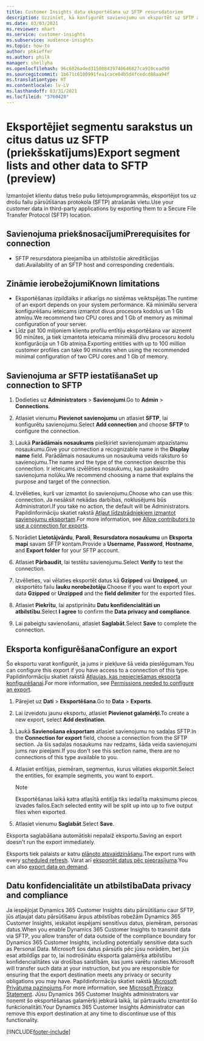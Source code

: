 ```yaml
---
title: Customer Insights datu eksportēšana uz SFTP resursdatoriem
description: Uzziniet, kā konfigurēt savienojumu un eksportēt uz SFTP atrašanās vietu.
ms.date: 03/03/2021
ms.reviewer: mhart
ms.service: customer-insights
ms.subservice: audience-insights
ms.topic: how-to
author: phkieffer
ms.author: philk
manager: shellyha
ms.openlocfilehash: 96c6026aded315008439740646827ca910cead90
ms.sourcegitcommit: 1b671c6100991fea1cace04b5d4fcedcd88aa94f
ms.translationtype: HT
ms.contentlocale: lv-LV
ms.lasthandoff: 03/31/2021
ms.locfileid: "5760428"
---
```

# <a name="export-segment-lists-and-other-data-to-sftp-preview"></a><span data-ttu-id="cdec5-103">Eksportējiet segmentu sarakstus un citus datus uz SFTP (priekšskatījums)</span><span class="sxs-lookup"><span data-stu-id="cdec5-103">Export segment lists and other data to SFTP (preview)</span></span>

<span data-ttu-id="cdec5-104">Izmantojiet klientu datus trešo pušu lietojumprogrammās, eksportējot tos uz drošu failu pārsūtīšanas protokola (SFTP) atrašanās vietu.</span><span class="sxs-lookup"><span data-stu-id="cdec5-104">Use your customer data in third-party applications by exporting them to a Secure File Transfer Protocol (SFTP) location.</span></span>

## <a name="prerequisites-for-connection"></a><span data-ttu-id="cdec5-105">Savienojuma priekšnosacījumi</span><span class="sxs-lookup"><span data-stu-id="cdec5-105">Prerequisites for connection</span></span>

- <span data-ttu-id="cdec5-106">SFTP resursdatora pieejamība un atbilstošie akreditācijas dati.</span><span class="sxs-lookup"><span data-stu-id="cdec5-106">Availability of an SFTP host and corresponding credentials.</span></span>

## <a name="known-limitations"></a><span data-ttu-id="cdec5-107">Zināmie ierobežojumi</span><span class="sxs-lookup"><span data-stu-id="cdec5-107">Known limitations</span></span>

- <span data-ttu-id="cdec5-108">Eksportēšanas izpildlaiks ir atkarīgs no sistēmas veiktspējas.</span><span class="sxs-lookup"><span data-stu-id="cdec5-108">The runtime of an export depends on your system performance.</span></span> <span data-ttu-id="cdec5-109">Kā minimālu servera konfigurēšanu ieteicams izmantot divus procesora kodolus un 1 Gb atmiņu.</span><span class="sxs-lookup"><span data-stu-id="cdec5-109">We recommend two CPU cores and 1 Gb of memory as minimal configuration of your server.</span></span> 
- <span data-ttu-id="cdec5-110">Līdz pat 100 miljoniem klientu profilu entītiju eksportēšana var aizņemt 90 minūtes, ja tiek izmantota ieteicama minimālā divu procesoru kodolu konfigurācija un 1 Gb atmiņa.</span><span class="sxs-lookup"><span data-stu-id="cdec5-110">Exporting entities with up to 100 million customer profiles can take 90 minutes when using the recommended minimal configuration of two CPU cores and 1 Gb of memory.</span></span> 

## <a name="set-up-connection-to-sftp"></a><span data-ttu-id="cdec5-111">Savienojuma ar SFTP iestatīšana</span><span class="sxs-lookup"><span data-stu-id="cdec5-111">Set up connection to SFTP</span></span>

1. <span data-ttu-id="cdec5-112">Dodieties uz **Administrators** > **Savienojumi**.</span><span class="sxs-lookup"><span data-stu-id="cdec5-112">Go to **Admin** > **Connections**.</span></span>

1. <span data-ttu-id="cdec5-113">Atlasiet vienumu **Pievienot savienojumu** un atlasiet **SFTP**, lai konfigurētu savienojumu.</span><span class="sxs-lookup"><span data-stu-id="cdec5-113">Select **Add connection** and choose **SFTP** to configure the connection.</span></span>

1. <span data-ttu-id="cdec5-114">Laukā **Parādāmais nosaukums** piešķiriet savienojumam atpazīstamu nosaukumu.</span><span class="sxs-lookup"><span data-stu-id="cdec5-114">Give your connection a recognizable name in the **Display name** field.</span></span> <span data-ttu-id="cdec5-115">Parādāmais nosaukums un nosaukuma veids raksturo šo savienojumu.</span><span class="sxs-lookup"><span data-stu-id="cdec5-115">The name and the type of the connection describe this connection.</span></span> <span data-ttu-id="cdec5-116">Ir ieteicams izvēlēties nosaukumu, kas paskaidro savienojuma nolūku.</span><span class="sxs-lookup"><span data-stu-id="cdec5-116">We recommend choosing a name that explains the purpose and target of the connection.</span></span>

1. <span data-ttu-id="cdec5-117">Izvēlieties, kurš var izmantot šo savienojumu.</span><span class="sxs-lookup"><span data-stu-id="cdec5-117">Choose who can use this connection.</span></span> <span data-ttu-id="cdec5-118">Ja nesāksit nekādas darbības, noklusējums būs Administratori.</span><span class="sxs-lookup"><span data-stu-id="cdec5-118">If you take no action, the default will be Administrators.</span></span> <span data-ttu-id="cdec5-119">Papildinformāciju skatiet rakstā [Atļaut līdzstrādniekiem izmantot savienojumu eksportam](connections.md#allow-contributors-to-use-a-connection-for-exports).</span><span class="sxs-lookup"><span data-stu-id="cdec5-119">For more information, see [Allow contributors to use a connection for exports](connections.md#allow-contributors-to-use-a-connection-for-exports).</span></span>

1. <span data-ttu-id="cdec5-120">Norādiet **Lietotājvārdu**, **Paroli**, **Resursdatora nosaukumu** un **Eksporta mapi** savam SFTP kontam.</span><span class="sxs-lookup"><span data-stu-id="cdec5-120">Provide a **Username**, **Password**, **Hostname**, and **Export folder** for your SFTP account.</span></span>

1. <span data-ttu-id="cdec5-121">Atlasiet **Pārbaudīt**, lai testētu savienojumu.</span><span class="sxs-lookup"><span data-stu-id="cdec5-121">Select **Verify** to test the connection.</span></span>

1. <span data-ttu-id="cdec5-122">Izvēlieties, vai vēlaties eksportēt datus kā **Gzipped** vai **Unzipped**, un eksportēto failu **lauku norobežotāju**.</span><span class="sxs-lookup"><span data-stu-id="cdec5-122">Choose if you want to export your data **Gzipped** or **Unzipped** and the **field delimiter** for the exported files.</span></span>

1. <span data-ttu-id="cdec5-123">Atlasiet **Piekrītu**, lai apstiprinātu **Datu konfidencialitāti un atbilstību**.</span><span class="sxs-lookup"><span data-stu-id="cdec5-123">Select **I agree** to confirm the **Data privacy and compliance**.</span></span>

1. <span data-ttu-id="cdec5-124">Lai pabeigtu savienošanu, atlasiet **Saglabāt**.</span><span class="sxs-lookup"><span data-stu-id="cdec5-124">Select **Save** to complete the connection.</span></span>

## <a name="configure-an-export"></a><span data-ttu-id="cdec5-125">Eksporta konfigurēšana</span><span class="sxs-lookup"><span data-stu-id="cdec5-125">Configure an export</span></span>

<span data-ttu-id="cdec5-126">Šo eksportu varat konfigurēt, ja jums ir piekļuve šā veida pieslēgumam.</span><span class="sxs-lookup"><span data-stu-id="cdec5-126">You can configure this export if you have access to a connection of this type.</span></span> <span data-ttu-id="cdec5-127">Papildinformāciju skatiet rakstā [Atļaujas, kas nepieciešamas eksporta konfigurēšanai](export-destinations.md#set-up-a-new-export).</span><span class="sxs-lookup"><span data-stu-id="cdec5-127">For more information, see [Permissions needed to configure an export](export-destinations.md#set-up-a-new-export).</span></span>

1. <span data-ttu-id="cdec5-128">Pārejiet uz **Dati** > **Eksportēšana**.</span><span class="sxs-lookup"><span data-stu-id="cdec5-128">Go to **Data** > **Exports**.</span></span>

1. <span data-ttu-id="cdec5-129">Lai izveidotu jaunu eksportu, atlasiet **Pievienot galamērķi**.</span><span class="sxs-lookup"><span data-stu-id="cdec5-129">To create a new export, select **Add destination**.</span></span>

1. <span data-ttu-id="cdec5-130">Laukā **Savienošana eksportam** atlasiet savienojumu no sadaļas SFTP.</span><span class="sxs-lookup"><span data-stu-id="cdec5-130">In the **Connection for export** field, choose a connection from the SFTP section.</span></span> <span data-ttu-id="cdec5-131">Ja šis sadaļas nosaukums nav redzams, šāda veida savienojumi jums nav pieejami.</span><span class="sxs-lookup"><span data-stu-id="cdec5-131">If you don't see this section name, there are no connections of this type available to you.</span></span>

1. <span data-ttu-id="cdec5-132">Atlasiet entītijas, piemēram, segmentus, kurus vēlaties eksportēt.</span><span class="sxs-lookup"><span data-stu-id="cdec5-132">Select the entities, for example segments, you want to export.</span></span>

   > [!NOTE]
   > <span data-ttu-id="cdec5-133">Eksportēšanas laikā katra atlasītā entitīja tiks iedalīta maksimums piecos izvades failos.</span><span class="sxs-lookup"><span data-stu-id="cdec5-133">Each selected entity will be split up into up to five output files when exported.</span></span> 

1. <span data-ttu-id="cdec5-134">Atlasiet vienumu **Saglabāt**.</span><span class="sxs-lookup"><span data-stu-id="cdec5-134">Select **Save**.</span></span>

<span data-ttu-id="cdec5-135">Eksporta saglabāšana automātiski nepalaiž eksportu.</span><span class="sxs-lookup"><span data-stu-id="cdec5-135">Saving an export doesn't run the export immediately.</span></span>

<span data-ttu-id="cdec5-136">Eksports tiek palaists ar katru [plānoto atsvaidzināšanu](system.md#schedule-tab).</span><span class="sxs-lookup"><span data-stu-id="cdec5-136">The export runs with every [scheduled refresh](system.md#schedule-tab).</span></span> <span data-ttu-id="cdec5-137">Varat arī [eksportēt datus pēc pieprasījuma](export-destinations.md#run-exports-on-demand).</span><span class="sxs-lookup"><span data-stu-id="cdec5-137">You can also [export data on demand](export-destinations.md#run-exports-on-demand).</span></span> 

## <a name="data-privacy-and-compliance"></a><span data-ttu-id="cdec5-138">Datu konfidencialitāte un atbilstība</span><span class="sxs-lookup"><span data-stu-id="cdec5-138">Data privacy and compliance</span></span>

<span data-ttu-id="cdec5-139">Ja iespējojat Dynamics 365 Customer Insights datu pārsūtīšanu caur SFTP, jūs atļaujat datu pārsūtīšanu ārpus atbilstības robežām Dynamics 365 Customer Insights, ieskaitot iespējami sensitīvus datus, piemēram, personas datus.</span><span class="sxs-lookup"><span data-stu-id="cdec5-139">When you enable Dynamics 365 Customer Insights to transmit data via SFTP, you allow transfer of data outside of the compliance boundary for Dynamics 365 Customer Insights, including potentially sensitive data such as Personal Data.</span></span> <span data-ttu-id="cdec5-140">Microsoft šos datus pārsūtīs pēc jūsu norādēm, bet jūs esat atbildīgs par to, lai nodrošinātu eksporta galamērķa atbilstību konfidencialitātes vai drošības saistībām, kas jums varētu rasties.</span><span class="sxs-lookup"><span data-stu-id="cdec5-140">Microsoft will transfer such data at your instruction, but you are responsible for ensuring that the export destination meets any privacy or security obligations you may have.</span></span> <span data-ttu-id="cdec5-141">Papildinformāciju skatiet rakstā [Microsoft Privātuma paziņojums](https://go.microsoft.com/fwlink/?linkid=396732).</span><span class="sxs-lookup"><span data-stu-id="cdec5-141">For more information, see [Microsoft Privacy Statement](https://go.microsoft.com/fwlink/?linkid=396732).</span></span>
<span data-ttu-id="cdec5-142">Jūsu Dynamics 365 Customer Insights administrators var noņemt šo eksportēšanas galamērķi jebkurā laikā, lai pārtrauktu izmantot šo funkcionalitāti.</span><span class="sxs-lookup"><span data-stu-id="cdec5-142">Your Dynamics 365 Customer Insights Administrator can remove this export destination at any time to discontinue use of this functionality.</span></span>

[!INCLUDE[footer-include](../includes/footer-banner.md)]
